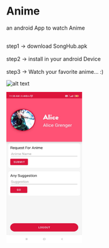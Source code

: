 # Anime
 an android App to watch Anime

<br>step1 -> download SongHub.apk <br/>
<br>step2 -> install in your android Device <br/>
<br>step3 -> Watch your favorite anime... :) <br/>

![alt text](https://github.com/Shivanshsinghfrosty/Anime/blob/main/image/account.jpeg|width=100)

<img src="https://github.com/Shivanshsinghfrosty/Anime/blob/main/image/account.jpeg" width="200" height="400" />
